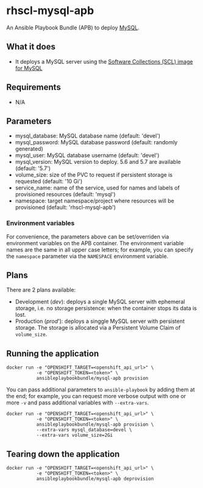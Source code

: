 rhscl-mysql-apb
===============

An Ansible Playbook Bundle (APB) to deploy [MySQL](https://www.mysql.com).

## What it does
* It deploys a MySQL server using the
  [Software Collections (SCL) image for MySQL](https://github.com/sclorg/mysql-container/)

## Requirements
* N/A

## Parameters

* mysql_database: MySQL database name (default: 'devel')
* mysql_password: MySQL database password (default: randomly generated)
* mysql_user: MySQL database username (default: 'devel')
* mysql_version: MySQL version to deploy. 5.6 and 5.7 are available (default: '5.7')
* volume_size: size of the PVC to request if persistent storage is requested (default: '10 Gi')
* service_name: name of the service, used for names and labels of provisioned resources (default: 'mysql')
* namespace: target namespace/project where resources will be provisioned (default: 'rhscl-mysql-apb')

### Environment variables

For convenience, the parameters above can be set/overriden via environment variables on the APB container. The environment variable names are the same in all upper case letters; for example, you can specify the `namespace` parameter via the `NAMESPACE` environment variable.

## Plans

There are 2 plans available:

* Development (*dev*): deploys a single MySQL server with ephemeral storage, i.e. no storage persistence: when the container stops its data is lost.
* Production (*prod*'): deploys a singgle MySQL server with persistent storage. The storage is allocated via a Persistent Volume Claim of `volume_size`.

## Running the application

    docker run -e "OPENSHIFT_TARGET=<openshift_api_url>" \
               -e "OPENSHIFT_TOKEN=<token>" \
               ansibleplaybookbundle/mysql-apb provision

You can pass additional parameters to `ansible-playbook` by adding them at the end; for example, you can request more verbose output with one or more `-v` and pass additional variables with `--extra-vars`.

    docker run -e "OPENSHIFT_TARGET=<openshift_api_url>" \
               -e "OPENSHIFT_TOKEN=<token>" \
               ansibleplaybookbundle/mysql-apb provision \
               --extra-vars mysql_database=devel \
               --extra-vars volume_size=2Gi

## Tearing down the application

    docker run -e "OPENSHIFT_TARGET=<openshift_api_url>" \
               -e "OPENSHIFT_TOKEN=<token>" \
               ansibleplaybookbundle/mysql-apb deprovision
